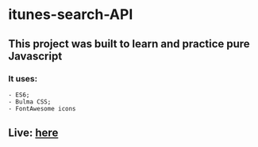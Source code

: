 # itunes-search-API

## This project was built to learn and practice pure Javascript

### It uses:
    - ES6;
    - Bulma CSS;
    - FontAwesome icons

## Live: [here](https://nick-rudenko.github.io/itunes-search/)
